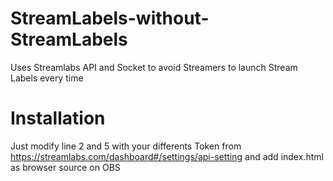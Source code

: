 # StreamLabels-without-StreamLabels
Uses Streamlabs API and Socket to avoid Streamers to launch Stream Labels every time

# Installation
Just modify line 2 and 5 with your differents Token from https://streamlabs.com/dashboard#/settings/api-setting
and add index.html as browser source on OBS
